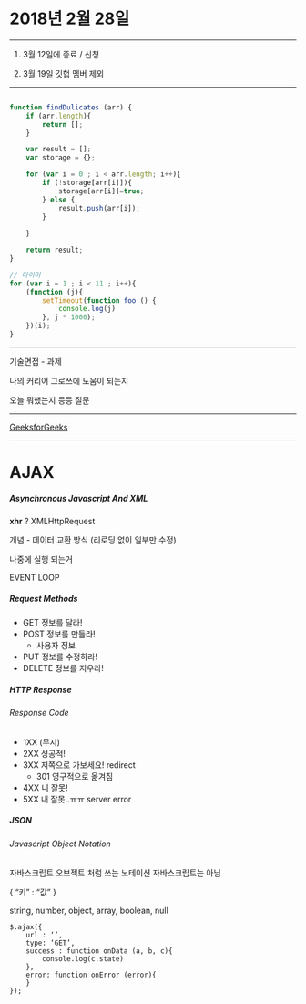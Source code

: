 # 2018년 2월 28일

___

1. 3월 12일에 종료 / 신청

2. 3월 19일 깃헙 멤버 제외

___
```javascript

function findDulicates (arr) {
	if (arr.length){
		return [];
	}

	var result = [];
	var storage = {};

	for (var i = 0 ; i < arr.length; i++){
		if (!storage[arr[i]]){
			storage[arr[i]]=true;
		} else {
			result.push(arr[i]);	
		}
		
	}

	return result;
}

// 타이머
for (var i = 1 ; i < 11 ; i++){
	(function (j){
		setTimeout(function foo () {
			console.log(j)
		}, j * 1000);
	})(i);
}

```
___
기술면접 - 과제

나의 커리어 그로쓰에 도움이 되는지

오늘 뭐했는지 등등 질문

___

[GeeksforGeeks](www.GeeksforGeeks.org)
___


# AJAX

##### Asynchronous Javascript And XML

**xhr** ? XMLHttpRequest

개념 - 데이터 교환 방식 (리로딩 없이 일부만 수정)

나중에 실행 되는거

EVENT LOOP 


##### Request Methods

- GET 정보를 달라! 
- POST 정보를 만들라!
	- 사용자 정보
- PUT 정보를 수정하라!
- DELETE 정보를 지우라!


##### HTTP Response
###### Response Code
- 1XX (무시)
- 2XX 성공적!
- 3XX 저쪽으로 가보세요! redirect
	- 301 영구적으로 옮겨짐
- 4XX 니 잘못! 
- 5XX 내 잘못..ㅠㅠ server error


##### JSON 
###### Javascript Object Notation

자바스크립트 오브젝트 처럼 쓰는 노테이션
자바스크립트는 아님

{
	“키” : “값”
}

string, number, object, array, boolean, null

```
$.ajax({
	url : ‘’,
	type: ‘GET’,
	success : function onData (a, b, c){ 
		console.log(c.state)
	},
	error: function onError (error){
	}
});
```



